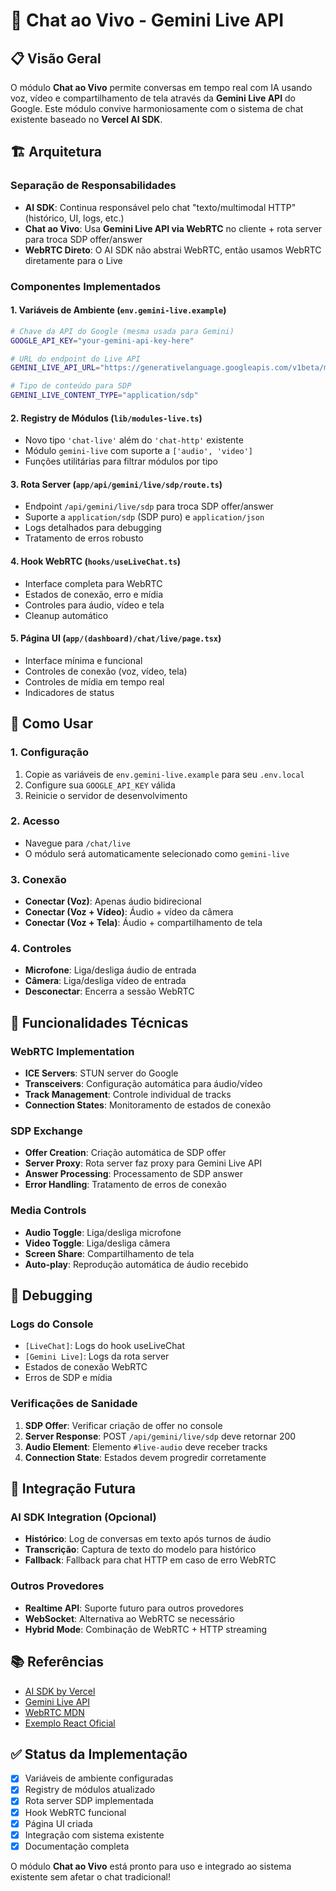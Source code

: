 # 🎥 Chat ao Vivo - Gemini Live API

## 📋 Visão Geral

O módulo **Chat ao Vivo** permite conversas em tempo real com IA usando voz, vídeo e compartilhamento de tela através da **Gemini Live API** do Google. Este módulo convive harmoniosamente com o sistema de chat existente baseado no **Vercel AI SDK**.

## 🏗️ Arquitetura

### Separação de Responsabilidades
- **AI SDK**: Continua responsável pelo chat "texto/multimodal HTTP" (histórico, UI, logs, etc.)
- **Chat ao Vivo**: Usa **Gemini Live API via WebRTC** no cliente + rota server para troca SDP offer/answer
- **WebRTC Direto**: O AI SDK não abstrai WebRTC, então usamos WebRTC diretamente para o Live

### Componentes Implementados

#### 1. **Variáveis de Ambiente** (`env.gemini-live.example`)
```bash
# Chave da API do Google (mesma usada para Gemini)
GOOGLE_API_KEY="your-gemini-api-key-here"

# URL do endpoint do Live API
GEMINI_LIVE_API_URL="https://generativelanguage.googleapis.com/v1beta/models/gemini-2.0-live:start"

# Tipo de conteúdo para SDP
GEMINI_LIVE_CONTENT_TYPE="application/sdp"
```

#### 2. **Registry de Módulos** (`lib/modules-live.ts`)
- Novo tipo `'chat-live'` além do `'chat-http'` existente
- Módulo `gemini-live` com suporte a `['audio', 'video']`
- Funções utilitárias para filtrar módulos por tipo

#### 3. **Rota Server** (`app/api/gemini/live/sdp/route.ts`)
- Endpoint `/api/gemini/live/sdp` para troca SDP offer/answer
- Suporte a `application/sdp` (SDP puro) e `application/json`
- Logs detalhados para debugging
- Tratamento de erros robusto

#### 4. **Hook WebRTC** (`hooks/useLiveChat.ts`)
- Interface completa para WebRTC
- Estados de conexão, erro e mídia
- Controles para áudio, vídeo e tela
- Cleanup automático

#### 5. **Página UI** (`app/(dashboard)/chat/live/page.tsx`)
- Interface mínima e funcional
- Controles de conexão (voz, vídeo, tela)
- Controles de mídia em tempo real
- Indicadores de status

## 🚀 Como Usar

### 1. Configuração
1. Copie as variáveis de `env.gemini-live.example` para seu `.env.local`
2. Configure sua `GOOGLE_API_KEY` válida
3. Reinicie o servidor de desenvolvimento

### 2. Acesso
- Navegue para `/chat/live`
- O módulo será automaticamente selecionado como `gemini-live`

### 3. Conexão
- **Conectar (Voz)**: Apenas áudio bidirecional
- **Conectar (Voz + Vídeo)**: Áudio + vídeo da câmera
- **Conectar (Voz + Tela)**: Áudio + compartilhamento de tela

### 4. Controles
- **Microfone**: Liga/desliga áudio de entrada
- **Câmera**: Liga/desliga vídeo de entrada
- **Desconectar**: Encerra a sessão WebRTC

## 🔧 Funcionalidades Técnicas

### WebRTC Implementation
- **ICE Servers**: STUN server do Google
- **Transceivers**: Configuração automática para áudio/vídeo
- **Track Management**: Controle individual de tracks
- **Connection States**: Monitoramento de estados de conexão

### SDP Exchange
- **Offer Creation**: Criação automática de SDP offer
- **Server Proxy**: Rota server faz proxy para Gemini Live API
- **Answer Processing**: Processamento de SDP answer
- **Error Handling**: Tratamento de erros de conexão

### Media Controls
- **Audio Toggle**: Liga/desliga microfone
- **Video Toggle**: Liga/desliga câmera
- **Screen Share**: Compartilhamento de tela
- **Auto-play**: Reprodução automática de áudio recebido

## 🐛 Debugging

### Logs do Console
- `[LiveChat]`: Logs do hook useLiveChat
- `[Gemini Live]`: Logs da rota server
- Estados de conexão WebRTC
- Erros de SDP e mídia

### Verificações de Sanidade
1. **SDP Offer**: Verificar criação de offer no console
2. **Server Response**: POST `/api/gemini/live/sdp` deve retornar 200
3. **Audio Element**: Elemento `#live-audio` deve receber tracks
4. **Connection State**: Estados devem progredir corretamente

## 🔮 Integração Futura

### AI SDK Integration (Opcional)
- **Histórico**: Log de conversas em texto após turnos de áudio
- **Transcrição**: Captura de texto do modelo para histórico
- **Fallback**: Fallback para chat HTTP em caso de erro WebRTC

### Outros Provedores
- **Realtime API**: Suporte futuro para outros provedores
- **WebSocket**: Alternativa ao WebRTC se necessário
- **Hybrid Mode**: Combinação de WebRTC + HTTP streaming

## 📚 Referências

- [AI SDK by Vercel](https://ai-sdk.dev/docs/introduction)
- [Gemini Live API](https://ai.google.dev/gemini-api/docs/live)
- [WebRTC MDN](https://developer.mozilla.org/en-US/docs/Web/API/WebRTC_API)
- [Exemplo React Oficial](https://github.com/google-gemini/live-api-web-console)

## ✅ Status da Implementação

- [x] Variáveis de ambiente configuradas
- [x] Registry de módulos atualizado
- [x] Rota server SDP implementada
- [x] Hook WebRTC funcional
- [x] Página UI criada
- [x] Integração com sistema existente
- [x] Documentação completa

O módulo **Chat ao Vivo** está pronto para uso e integrado ao sistema existente sem afetar o chat tradicional!
